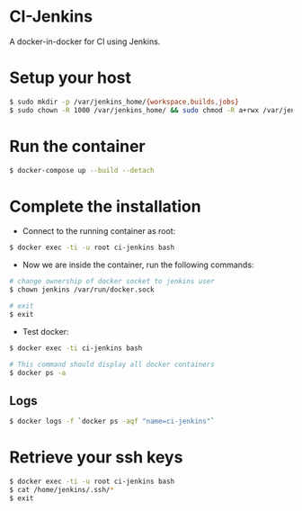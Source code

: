 # CI-Jenkins

A docker-in-docker for CI using Jenkins.

# Setup your host

```bash
$ sudo mkdir -p /var/jenkins_home/{workspace,builds,jobs}
$ sudo chown -R 1000 /var/jenkins_home/ && sudo chmod -R a+rwx /var/jenkins_home/
```

# Run the container

```bash
$ docker-compose up --build --detach
```

# Complete the installation

- Connect to the running container as root:

```bash
$ docker exec -ti -u root ci-jenkins bash
```

- Now we are inside the container, run the following commands:

```bash
# change ownership of docker socket to jenkins user
$ chown jenkins /var/run/docker.sock

# exit
$ exit
```

- Test docker:

```bash
$ docker exec -ti ci-jenkins bash

# This command should display all docker containers
$ docker ps -a
```

## Logs

```bash
$ docker logs -f `docker ps -aqf "name=ci-jenkins"`
```

# Retrieve your ssh keys

```bash
$ docker exec -ti -u root ci-jenkins bash
$ cat /home/jenkins/.ssh/*
$ exit
```
